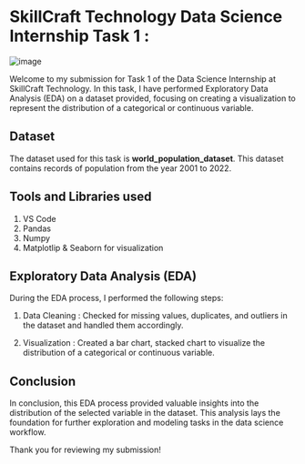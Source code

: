 # SkillCraft Technology Data Science Internship Task 1 :
![image](https://github.com/user-attachments/assets/6ac7f37e-60a9-4b01-9ca4-d501a63d4e10)

Welcome to my submission for Task 1 of the Data Science Internship at SkillCraft Technology. In this task, I have performed Exploratory Data Analysis (EDA) on a dataset provided, focusing on creating a visualization to represent the distribution of a categorical or continuous variable.

## Dataset
The dataset used for this task is **world_population_dataset**. This dataset contains records of population from the year 2001 to 2022.

## Tools and Libraries used
1. VS Code
2. Pandas
3. Numpy
4. Matplotlip & Seaborn for visualization


## Exploratory Data Analysis (EDA)
During the EDA process, I performed the following steps:

1. Data Cleaning : Checked for missing values, duplicates, and outliers in the dataset and handled them accordingly.

2. Visualization : Created a bar chart, stacked chart to visualize the distribution of a categorical or continuous variable.

## Conclusion
In conclusion, this EDA process provided valuable insights into the distribution of the selected variable in the dataset. This analysis lays the foundation for further exploration and modeling tasks in the data science workflow.

Thank you for reviewing my submission!
